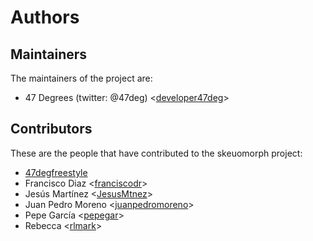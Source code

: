 # Authors

## Maintainers

The maintainers of the project are:

* 47 Degrees (twitter: @47deg) <[developer47deg](https://github.com/developer47deg)>

## Contributors

These are the people that have contributed to the skeuomorph project:

* [47degfreestyle](https://github.com/47degfreestyle)
* Francisco Diaz <[franciscodr](https://github.com/franciscodr)>
* Jesús Martínez <[JesusMtnez](https://github.com/JesusMtnez)>
* Juan Pedro Moreno <[juanpedromoreno](https://github.com/juanpedromoreno)>
* Pepe García <[pepegar](https://github.com/pepegar)>
* Rebecca <[rlmark](https://github.com/rlmark)>